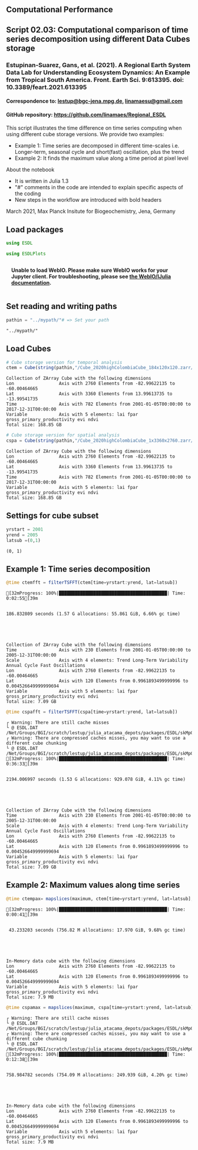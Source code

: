 ## Computational Performance

## Script 02.03: Computational comparison of time series decomposition using different Data Cubes storage

### Estupinan-Suarez, Gans, et al. (2021). A Regional Earth System Data Lab for Understanding Ecosystem Dynamics: An Example from Tropical South America. Front. Earth Sci. 9:613395. doi: 10.3389/feart.2021.613395
#### Correspondence to: lestup@bgc-jena.mpg.de, linamaesu@gmail.com
#### GitHub repository: https://github.com/linamaes/Regional_ESDL


This script illustrates the time difference on time series computing when using different cube storage versions. We provide two examples:
    
- Example 1: Time series are decomposed in different time-scales i.e. Longer-term, seasonal cycle and short(fast) oscillation, plus the trend 
- Example 2: It finds the maximum value along a time period at pixel level



About the notebook
- It is written in Julia 1.3
- "#" comments in the code are intended to explain specific aspects of the coding
- New steps in the workflow are introduced with bold headers

March 2021, Max Planck Insitute for Biogeochemistry, Jena, Germany


## Load packages


```julia
using ESDL
```


```julia
using ESDLPlots
```


<script>
// Immediately-invoked-function-expression to avoid global variables.
(function() {
    var warning_div = document.getElementById("webio-warning-1067746827823222194");
    var hide = function () {
        var script = document.getElementById("webio-setup-16373082021116835020");
        var parent = script && script.parentElement;
        var grandparent = parent && parent.parentElement;
        if (grandparent) {
            grandparent.style.display = "none";
        }
        warning_div.style.display = "none";
    };
    if (typeof Jupyter !== "undefined") {
        console.log("WebIO detected Jupyter notebook environment.");
        // Jupyter notebook.
        var extensions = (
            Jupyter
            && Jupyter.notebook.config.data
            && Jupyter.notebook.config.data.load_extensions
        );
        if (extensions && extensions["webio-jupyter-notebook"]) {
            // Extension already loaded.
            console.log("Jupyter WebIO nbextension detected; not loading ad-hoc.");
            hide();
            return;
        }
    } else if (window.location.pathname.includes("/lab")) {
        // Guessing JupyterLa
        console.log("Jupyter Lab detected; make sure the @webio/jupyter-lab-provider labextension is installed.");
        hide();
        return;
    }
})();

</script>
<p
    id="webio-warning-1067746827823222194"
    class="output_text output_stderr"
    style="padding: 1em; font-weight: bold;"
>
    Unable to load WebIO. Please make sure WebIO works for your Jupyter client.
    For troubleshooting, please see <a href="https://juliagizmos.github.io/WebIO.jl/latest/providers/ijulia/">
    the WebIO/IJulia documentation</a>.
    <!-- TODO: link to installation docs. -->
</p>



## Set reading and writing paths


```julia
pathin = "../mypath/"# => Set your path
```




    "../mypath/"



## Load Cubes


```julia
# Cube storage version for temporal analysis
ctem = Cube(string(pathin,"/Cube_2020highColombiaCube_184x120x120.zarr/"))
```




    Collection of ZArray Cube with the following dimensions
    Lon                 Axis with 2760 Elements from -82.99622135 to -60.00464665
    Lat                 Axis with 3360 Elements from 13.99613735 to -13.99541735
    Time                Axis with 782 Elements from 2001-01-05T00:00:00 to 2017-12-31T00:00:00
    Variable            Axis with 5 elements: lai fpar gross_primary_productivity evi ndvi 
    Total size: 168.85 GB





```julia
# Cube storage version for spatial analysis
cspa = Cube(string(pathin,"/Cube_2020highColombiaCube_1x3360x2760.zarr/"))
```




    Collection of ZArray Cube with the following dimensions
    Lon                 Axis with 2760 Elements from -82.99622135 to -60.00464665
    Lat                 Axis with 3360 Elements from 13.99613735 to -13.99541735
    Time                Axis with 782 Elements from 2001-01-05T00:00:00 to 2017-12-31T00:00:00
    Variable            Axis with 5 elements: lai fpar gross_primary_productivity evi ndvi 
    Total size: 168.85 GB




## Settings for cube subset


```julia
yrstart = 2001
yrend = 2005
latsub =(0,1)
```




    (0, 1)



## Example 1: Time series decomposition


```julia
@time ctemfft = filterTSFFT(ctem[time=yrstart:yrend, lat=latsub])
```

    [32mProgress: 100%|█████████████████████████████████████████| Time: 0:02:55[39m


    186.832809 seconds (1.57 G allocations: 55.861 GiB, 6.66% gc time)





    Collection of ZArray Cube with the following dimensions
    Time                Axis with 230 Elements from 2001-01-05T00:00:00 to 2005-12-31T00:00:00
    Scale               Axis with 4 elements: Trend Long-Term Variability Annual Cycle Fast Oscillations 
    Lon                 Axis with 2760 Elements from -82.99622135 to -60.00464665
    Lat                 Axis with 120 Elements from 0.9961893499999996 to 0.004526649999999694
    Variable            Axis with 5 elements: lai fpar gross_primary_productivity evi ndvi 
    Total size: 7.09 GB





```julia
@time cspafft = filterTSFFT(cspa[time=yrstart:yrend, lat=latsub])
```

    ┌ Warning: There are still cache misses
    └ @ ESDL.DAT /Net/Groups/BGI/scratch/lestup/julia_atacama_depots/packages/ESDL/skMpG/src/DAT/DAT.jl:608
    ┌ Warning: There are compressed caches misses, you may want to use a different cube chunking
    └ @ ESDL.DAT /Net/Groups/BGI/scratch/lestup/julia_atacama_depots/packages/ESDL/skMpG/src/DAT/DAT.jl:609
    [32mProgress: 100%|█████████████████████████████████████████| Time: 0:36:33[39m


    2194.006997 seconds (1.53 G allocations: 929.078 GiB, 4.11% gc time)





    Collection of ZArray Cube with the following dimensions
    Time                Axis with 230 Elements from 2001-01-05T00:00:00 to 2005-12-31T00:00:00
    Scale               Axis with 4 elements: Trend Long-Term Variability Annual Cycle Fast Oscillations 
    Lon                 Axis with 2760 Elements from -82.99622135 to -60.00464665
    Lat                 Axis with 120 Elements from 0.9961893499999996 to 0.004526649999999694
    Variable            Axis with 5 elements: lai fpar gross_primary_productivity evi ndvi 
    Total size: 7.09 GB




## Example 2: Maximum values along time series


```julia
@time ctempax= mapslices(maximum, ctem[time=yrstart:yrend, lat=latsub], dims="time")
```

    [32mProgress: 100%|█████████████████████████████████████████| Time: 0:00:41[39m


     43.233203 seconds (756.82 M allocations: 17.970 GiB, 9.68% gc time)





    In-Memory data cube with the following dimensions
    Lon                 Axis with 2760 Elements from -82.99622135 to -60.00464665
    Lat                 Axis with 120 Elements from 0.9961893499999996 to 0.004526649999999694
    Variable            Axis with 5 elements: lai fpar gross_primary_productivity evi ndvi 
    Total size: 7.9 MB





```julia
@time cspamax = mapslices(maximum, cspa[time=yrstart:yrend, lat=latsub], dims="time")
```

    ┌ Warning: There are still cache misses
    └ @ ESDL.DAT /Net/Groups/BGI/scratch/lestup/julia_atacama_depots/packages/ESDL/skMpG/src/DAT/DAT.jl:608
    ┌ Warning: There are compressed caches misses, you may want to use a different cube chunking
    └ @ ESDL.DAT /Net/Groups/BGI/scratch/lestup/julia_atacama_depots/packages/ESDL/skMpG/src/DAT/DAT.jl:609
    [32mProgress: 100%|█████████████████████████████████████████| Time: 0:12:38[39m


    758.984782 seconds (754.09 M allocations: 249.939 GiB, 4.20% gc time)





    In-Memory data cube with the following dimensions
    Lon                 Axis with 2760 Elements from -82.99622135 to -60.00464665
    Lat                 Axis with 120 Elements from 0.9961893499999996 to 0.004526649999999694
    Variable            Axis with 5 elements: lai fpar gross_primary_productivity evi ndvi 
    Total size: 7.9 MB





```julia

```
